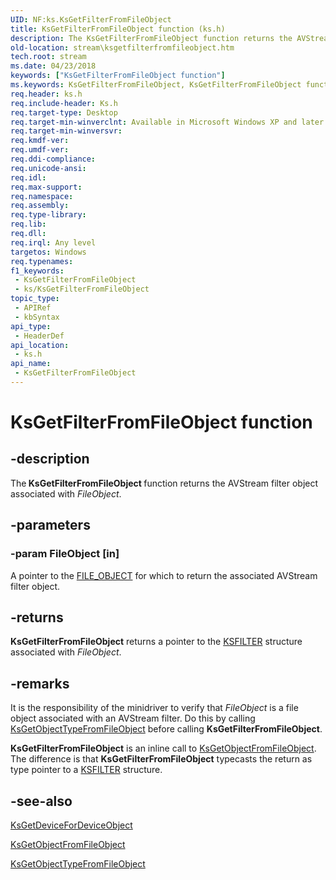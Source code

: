 ```yaml
---
UID: NF:ks.KsGetFilterFromFileObject
title: KsGetFilterFromFileObject function (ks.h)
description: The KsGetFilterFromFileObject function returns the AVStream filter object associated with FileObject.
old-location: stream\ksgetfilterfromfileobject.htm
tech.root: stream
ms.date: 04/23/2018
keywords: ["KsGetFilterFromFileObject function"]
ms.keywords: KsGetFilterFromFileObject, KsGetFilterFromFileObject function [Streaming Media Devices], avfunc_4c336bce-3064-471e-bd79-daa1888e14b8.xml, ks/KsGetFilterFromFileObject, stream.ksgetfilterfromfileobject
req.header: ks.h
req.include-header: Ks.h
req.target-type: Desktop
req.target-min-winverclnt: Available in Microsoft Windows XP and later operating systems and DirectX 8.0 and later DirectX versions.
req.target-min-winversvr: 
req.kmdf-ver: 
req.umdf-ver: 
req.ddi-compliance: 
req.unicode-ansi: 
req.idl: 
req.max-support: 
req.namespace: 
req.assembly: 
req.type-library: 
req.lib: 
req.dll: 
req.irql: Any level
targetos: Windows
req.typenames: 
f1_keywords:
 - KsGetFilterFromFileObject
 - ks/KsGetFilterFromFileObject
topic_type:
 - APIRef
 - kbSyntax
api_type:
 - HeaderDef
api_location:
 - ks.h
api_name:
 - KsGetFilterFromFileObject
---
```


# KsGetFilterFromFileObject function


## -description

The<b> KsGetFilterFromFileObject </b>function returns the AVStream filter object associated with <i>FileObject</i>.

## -parameters

### -param FileObject [in]


A pointer to the <a href="/windows-hardware/drivers/ddi/wdm/ns-wdm-_file_object">FILE_OBJECT</a> for which to return the associated AVStream filter object.

## -returns

<b>KsGetFilterFromFileObject</b> returns a pointer to the <a href="/windows-hardware/drivers/ddi/ks/ns-ks-_ksfilter">KSFILTER</a> structure associated with <i>FileObject</i>.

## -remarks

It is the responsibility of the minidriver to verify that <i>FileObject</i> is a file object associated with an AVStream filter. Do this by calling <a href="/windows-hardware/drivers/ddi/ks/nf-ks-ksgetobjecttypefromfileobject">KsGetObjectTypeFromFileObject</a> before calling <b>KsGetFilterFromFileObject</b>.

<b>KsGetFilterFromFileObject</b> is an inline call to <a href="/windows-hardware/drivers/ddi/ks/nf-ks-ksgetobjectfromfileobject">KsGetObjectFromFileObject</a>. The difference is that <b>KsGetFilterFromFileObject</b> typecasts the return as type pointer to a <a href="/windows-hardware/drivers/ddi/ks/ns-ks-_ksfilter">KSFILTER</a> structure.

## -see-also

<a href="/windows-hardware/drivers/ddi/ks/nf-ks-ksgetdevicefordeviceobject">KsGetDeviceForDeviceObject</a>



<a href="/windows-hardware/drivers/ddi/ks/nf-ks-ksgetobjectfromfileobject">KsGetObjectFromFileObject</a>



<a href="/windows-hardware/drivers/ddi/ks/nf-ks-ksgetobjecttypefromfileobject">KsGetObjectTypeFromFileObject</a>

